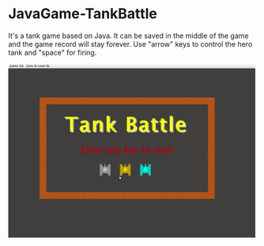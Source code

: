 # JavaGame-TankBattle

It's a tank game based on Java. 
It can be saved in the middle of the game and the game record will stay forever.
Use "arrow" keys to control the hero tank and "space" for firing.

  <img src="gif.gif" width="500"/>
